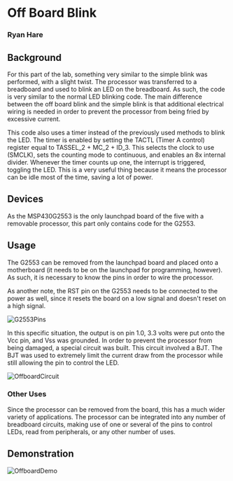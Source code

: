 # Off Board Blink
### Ryan Hare

## Background
For this part of the lab, something very similar to the simple blink was performed, with a slight twist. The processor was transferred to a breadboard and used to blink an LED on the breadboard. As such, the code is very similar to the normal LED blinking code. The main difference between the off board blink and the simple blink is that additional electrical wiring is needed in order to prevent the processor from being fried by excessive current.

This code also uses a timer instead of the previously used methods to blink the LED. The timer is enabled by setting the TACTL (Timer A control) register equal to TASSEL_2 + MC_2 + ID_3. This selects the clock to use (SMCLK), sets the counting mode to continuous, and enables an 8x internal divider. Whenever the timer counts up one, the interrupt is triggered, toggling the LED. This is a very useful thing because it means the processor can be idle most of the time, saving a lot of power.
## Devices
As the MSP430G2553 is the only launchpad board of the five with a removable processor, this part only contains code for the G2553.
## Usage
The G2553 can be removed from the launchpad board and placed onto a motherboard (it needs to be on the launchpad for programming, however). As such, it is necessary to know the pins in order to wire the processor.

As another note, the RST pin on the G2553 needs to be connected to the power as well, since it resets the board on a low signal and doesn't reset on a high signal.

![G2553Pins](https://github.com/RU09342/lab-2-blinking-leds-RyanH98/tree/master/Off_Board%20Blink/Assets/G2553Pins.png)

In this specific situation, the output is on pin 1.0, 3.3 volts were put onto the Vcc pin, and Vss was grounded. In order to prevent the processor from being damaged, a special circuit was built. This circuit involved a BJT. The BJT was used to extremely limit the current draw from the processor while still allowing the pin to control the LED.

![OffboardCircuit](https://github.com/RU09342/lab-2-blinking-leds-RyanH98/tree/master/Off_Board%20Blink/Assets/OffboardCircuit.png)
### Other Uses
Since the processor can be removed from the board, this has a much wider variety of applications. The processor can be integrated into any number of breadboard circuits, making use of one or several of the pins to control LEDs, read from peripherals, or any other number of uses.
## Demonstration
![OffboardDemo](https://github.com/RU09342/lab-2-blinking-leds-RyanH98/tree/master/Off_Board%20Blink/Assets/OffboardDemo.gif)
